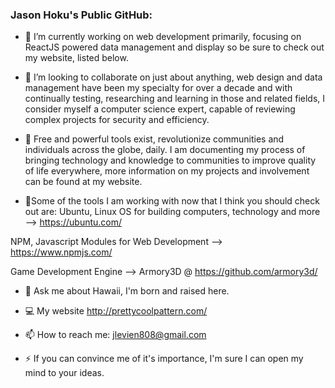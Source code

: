 ### Jason Hoku's Public GitHub:

- 🔭 I’m currently working on web development primarily, focusing on ReactJS powered data management and display so be sure to check out my website, listed below.

- 👯 I’m looking to collaborate on just about anything, web design and data management have been my specialty for over a decade and with continually testing, researching and learning in those and related fields, I consider myself a computer science expert, capable of reviewing complex projects for security and efficiency. 

- 🤔 Free and powerful tools exist, revolutionize communities and individuals across the globe, daily. I am documenting my process of bringing technology and knowledge to communities to improve quality of life everywhere, more information on my projects and involvement can be found at my website. 

- 🔬Some of the tools I am working with now that I think you should check out are:
Ubuntu, Linux OS for building computers, technology and more --> https://ubuntu.com/

NPM, Javascript Modules for Web Development --> https://www.npmjs.com/

Game Development Engine --> Armory3D @ https://github.com/armory3d/ 


- 💬 Ask me about Hawaii, I'm born and raised here.


- 💻 My website http://prettycoolpattern.com/
- 📫 How to reach me: jlevien808@gmail.com 

- ⚡ If you can convince me of it's importance, I'm sure I can open my mind to your ideas.
